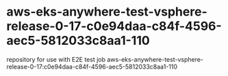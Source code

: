 # aws-eks-anywhere-test-vsphere-release-0-17-c0e94daa-c84f-4596-aec5-5812033c8aa1-110
repository for use with E2E test job aws-eks-anywhere-test-vsphere-release-0-17:c0e94daa-c84f-4596-aec5-5812033c8aa1-110
